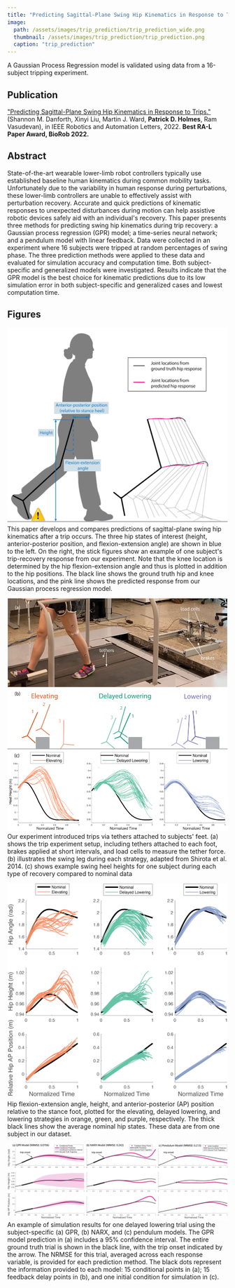 ```yaml
---
title: "Predicting Sagittal-Plane Swing Hip Kinematics in Response to Trips"
image: 
  path: /assets/images/trip_prediction/trip_prediction_wide.png
  thumbnail: /assets/images/trip_prediction/trip_prediction.png
  caption: "trip_prediction"
---
```


A Gaussian Process Regression model is validated using data from a 16-subject tripping experiment.

## Publication

["Predicting Sagittal-Plane Swing Hip Kinematics in Response to Trips."](https://ieeexplore.ieee.org/abstract/document/9799740) (Shannon M. Danforth, Xinyi Liu, Martin J. Ward, **Patrick D. Holmes**, Ram Vasudevan), in IEEE Robotics and Automation Letters, 2022. **Best RA-L Paper Award, BioRob 2022.**

## Abstract

State-of-the-art wearable lower-limb robot controllers typically use established baseline human kinematics during common mobility tasks.
Unfortunately due to the variability in human response during perturbations, these lower-limb controllers are unable to effectively assist with perturbation recovery.
Accurate and quick predictions of kinematic responses to unexpected disturbances during motion can help assistive robotic devices safely aid with an individual's recovery.
This paper presents three methods for predicting swing hip kinematics during trip recovery: a Gaussian process regression (GPR) model; a time-series neural network; and a pendulum model with linear feedback. 
Data were collected in an experiment where 16 subjects were tripped at random percentages of swing phase.
The three prediction methods were applied to these data and evaluated for simulation accuracy and computation time.
Both subject-specific and generalized models were investigated.
Results indicate that the GPR model is the best choice for kinematic predictions due to its low simulation error in both subject-specific and generalized cases and lowest computation time.

## Figures

![intro_fig](/assets/images/trip_prediction/biorob_intro_fig.png)
This paper develops and compares predictions of sagittal-plane swing hip kinematics after a trip occurs. The three hip states of interest (height, anterior-posterior position, and flexion-extension angle) are shown in blue to the left. On the right, the stick figures show an example of one subject's trip-recovery response from our experiment. Note that the knee location is determined by the hip flexion-extension angle and thus is plotted in addition to the hip positions. The black line shows the ground truth hip and knee locations, and the pink line shows the predicted response from our Gaussian process regression model.

![trip_exp_strategies](/assets/images/trip_prediction/trip_exp_strategies.png)
Our experiment introduced trips via tethers attached to subjects' feet. (a) shows the trip experiment setup, including tethers attached to each foot, brakes applied at short intervals, and load cells to measure the tether force. (b) illustrates the swing leg during each strategy, adapted from Shirota et al. 2014. (c) shows example swing heel heights for one subject during each type of recovery compared to nominal data

![hip_states](/assets/images/trip_prediction/hip_states.png)
Hip flexion-extension angle, height, and anterior-posterior (AP) position relative to the stance foot, plotted for the elevating, delayed lowering, and lowering strategies in orange, green, and purple, respectively.
The thick black lines show the average nominal hip states.
These data are from one subject in our dataset.

![results_fig](/assets/images/trip_prediction/results_fig.png)
An example of simulation results for one delayed lowering trial using the subject-specific (a) GPR, (b) NARX, and (c) pendulum models.
The GPR model prediction in (a) includes a 95% confidence interval.
The entire ground truth trial is shown in the black line, with the trip onset indicated by the arrow.
The NRMSE for this trial, averaged across each response variable, is provided for each prediction method.
The black dots represent the information provided to each model: 15 conditional points in (a); 15 feedback delay points in (b), and one initial condition for simulation in (c).